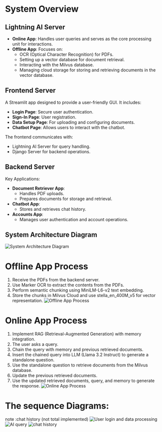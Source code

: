 # System Overview

## Lightning AI Server
- **Online App**: Handles user queries and serves as the core processing unit for interactions.
- **Offline App**: Focuses on:
  - OCR (Optical Character Recognition) for PDFs.
  - Setting up a vector database for document retrieval.
  - Interacting with the Milvus database.
  - Managing cloud storage for storing and retrieving documents in the vector database.

## Frontend Server
A Streamlit app designed to provide a user-friendly GUI. It includes:
- **Login Page**: Secure user authentication.
- **Sign-In Page**: User registration.
- **Data Setup Page**: For uploading and configuring documents.
- **Chatbot Page**: Allows users to interact with the chatbot.

The frontend communicates with:
- Lightning AI Server for query handling.
- Django Server for backend operations.

## Backend Server
Key Applications:
- **Document Retriever App**: 
  - Handles PDF uploads.
  - Prepares documents for storage and retrieval.
- **Chatbot App**: 
  - Stores and retrieves chat history.
- **Accounts App**: 
  - Manages user authentication and account operations.

## System Architecture Diagram
![System Architecture Diagram](https://github.com/RanaHossny/rag_chat/blob/main/Screenshot%202025-01-15%20201435.png)

# Offline App Process

1. Receive the PDFs from the backend server.
2. Use Marker OCR to extract the contents from the PDFs.
3. Perform semantic chunking using MiniLM-L6-v2 text embedding.
4. Store the chunks in Milvus Cloud and use stella_en_400M_v5 for vector representation.
![Offline App Process](https://github.com/RanaHossny/rag_chat/blob/main/Screenshot%202025-01-15%20202419.png)


# Online App Process

1. Implement RAG (Retrieval-Augmented Generation) with memory integration.
2. The user asks a query.
3. Chain the query with memory and previous retrieved documents.
4. Insert the chained query into LLM (Llama 3.2 Instruct) to generate a standalone question.
5. Use the standalone question to retrieve documents from the Milvus database.
6. Update the previous retrieved documents.
7. Use the updated retrieved documents, query, and memory to generate the response.
![Online App Process](https://github.com/RanaHossny/rag_chat/blob/main/Screenshot%202025-01-15%20202206.png)

# The sequence Diagrams:
note :chat history (not total implemented)
![User login and data processing](https://github.com/RanaHossny/rag_chat/blob/main/image.png)
![AI query](https://github.com/RanaHossny/rag_chat/blob/main/Screenshot%202025-01-15%20132316.png)
![chat history](https://github.com/RanaHossny/rag_chat/blob/main/Screenshot%202025-01-15%20204112.png)
